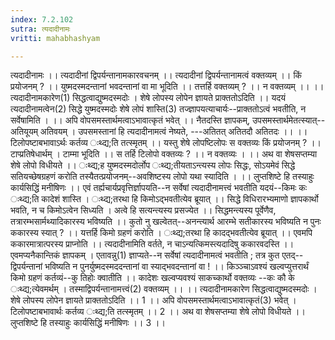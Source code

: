 ```yaml
---
index: 7.2.102
sutra: त्यदादीनामः
vritti: mahabhashyam

---
```

 त्यदादीनामः ।। त्यदादीनां द्विपर्यन्तानामकारवचनम् ।। त्यदादीनां द्विपर्यन्तानामत्वं वक्तव्यम् ।। किं प्रयोजनम् ? ।। युष्मदस्मदन्तानां भवदन्तानां वा मा भूदिति ।। तत्तर्हि वक्तव्यम् ? ।। न वक्तव्यम् ।। ।। त्यदादीनामकारेण(1) सिद्धत्वाद्युष्मदस्मदोः । शेषे लोपस्य लोपेन ज्ञायते प्राक्ततोऽदिति ।। यदयं त्यदादीनामत्वेन(2) सिद्धे युष्मदस्मदोः शेषे लोपं शास्ति(3) तज्ज्ञापयत्याचार्यः--प्राक्ततोऽत्वं भवतीति, न सर्वेषामिति । ।। अपि वोपसमस्तार्थमत्वाऽभावात्कृतं भवेत् ।। नैतदस्ति ज्ञापकम्, उपसमस्तार्थमेतत्स्यात्--अतियूयम् अतिवयम् । उपसमस्तानां हि त्यदादीनामत्वं नेष्यते, ---अतितत् अतितदौ अतितदः ।। ।। टिलोपष्टाबभावाऽर्थः कर्तव्य ःथ्द्य;ति तत्स्मृतम् ।। यस्तु शेषे लोपष्टिलोपः स वक्तव्यः किं प्रयोजनम् ? ।। टाप्प्रतिषेधार्थम् । टाम्मा भूदिति ।। स तर्हि टिलोपो वक्तव्यः ? ।। न वक्तव्यः । ।। अथ वा शेषसप्तम्या शेषे लोपो विधीयते ।। ःथ्द्य;ह युष्मदस्मदोर्लोप ःथ्द्य;तीयताऽन्त्यस्य लोपः सिद्धः, सोऽयमेवं सिद्धे सतियच्छेषग्रहणं करोति तस्यैतत्प्रयोजनम्--अवशिष्टस्य लोपो यथा स्यादिति । ।। लुप्तशिष्टे हि तस्याहुः कार्यसिद्धिं मनीषिणः ।। एवं तर्ह्यचार्यप्रवृत्तिर्ज्ञापयति--न सर्वेषां त्यदादीनामत्त्वं भवतीति यदयं--किमः कः ःथ्द्य;ति कादेशं शास्ति । ःथ्द्य;तरथा हि किमोऽद्भवतीत्येव ब्रूयात् ।। सिद्धे विधिरारभ्यमाणो ज्ञापकार्थो भवति, न च किमोऽत्वेन सिध्यति । अत्वे हि सत्यन्त्यस्य प्रसज्येत ।। सिद्धमन्त्यस्य पूर्वेणैव, तत्रारम्भसार्मथ्यादिकारस्य भविष्यति ।। कुतो नु खल्वेतत्--अनन्त्यार्थ आरम्भे सतीकारस्य भविष्यति न पुनः ककारस्य स्यात् ? ।। यत्तर्हि किमो ग्रहणं करोति । ःथ्द्य;तरथा हि कादद्भवतीत्येव ब्रूयात् ।। एवमपि ककारमात्रात्परस्य प्राप्नोति ।। त्यदादीनामिति वर्तते, न चाऽन्यत्किमस्त्यदादिषु ककारवदस्ति ।। एवमप्यनैकान्तिकं ज्ञापकम् । एतावन्नु(1) ज्ञाप्यते--न सर्वेषां त्यदादीनामत्वं भवतीति ; तत्र कुत एतद्--द्विपर्यन्तानां भविष्यति न पुनर्युष्मदस्मददन्तानां वा स्याद्भवदन्तानां वा ! ।। किञ्ञ्चाऽवश्यं खल्वप्युत्तरार्थं किमो ग्रहणं कर्तव्यं--कु तिहोः क्वातीति ।। कादेशः खल्वप्यवश्यं साकच्कार्थो वक्तव्यः --कः कौ के ःथ्द्य;त्येवमर्थम् । तस्माद्विपर्यन्तानामत्त्वं(2) वक्तव्यम् ।। ।। त्यदादीनामकारेण सिद्धत्वाद्युष्मदस्मदोः । शेषे लोपस्य लोपेन ज्ञायते प्राक्ततोऽदिति ।। 1 ।। अपि वोपसमस्तार्थमत्वाऽभावात्कृतं(3) भवेत् । टिलोपष्टाबभावार्थः कर्तव्य ःथ्द्य;ति तत्स्मृतम् ।। 2 ।। अथ वा शेषसप्तम्या शेषे लोपो विधीयते ।। लुप्तशिष्टे हि तस्याहुः कार्यसिद्धिं मनीषिणः ।। 3 ।। 